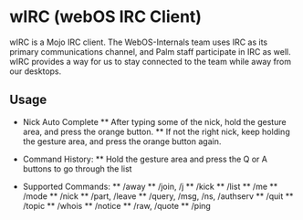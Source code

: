 wIRC (webOS IRC Client)
===============================

wIRC is a Mojo IRC client. The WebOS-Internals team uses IRC as its primary communications channel, and Palm staff participate in IRC as well. 
wIRC provides a way for us to stay connected to the team while away from our desktops.

Usage
-----

* Nick Auto Complete
** After typing some of the nick, hold the gesture area, and press the orange button.
** If not the right nick, keep holding the gesture area, and press the orange button again.
* Command History:
** Hold the gesture area and press the Q or A buttons to go through the list

* Supported Commands:
** /away
** /join, /j
** /kick
** /list
** /me
** /mode
** /nick
** /part, /leave
** /query, /msg, /ns, /authserv
** /quit
** /topic
** /whois
** /notice
** /raw, /quote
** /ping